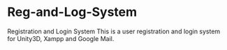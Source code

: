 # Reg-and-Log-System
Registration and Login System
This is a user registration and login system for Unity3D, Xampp and Google Mail.
